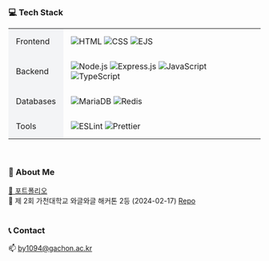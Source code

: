 ### 💻 Tech Stack

<div>

  <table style="width:100%; border-collapse: collapse;">
    <tr>
      <td style="padding: 15px; background-color: #f3f4f6;">Frontend</td>
      <td style="padding: 15px;">
        <img src="https://img.shields.io/badge/HTML5-E34F26?style=flat&logo=html5&logoColor=white" alt="HTML">
        <img src="https://img.shields.io/badge/CSS-239120?style=flat&logo=css3&logoColor=white" alt="CSS">
        <img src="https://img.shields.io/badge/EJS-B4CA65?style=flat&logo=EJS&logoColor=white" alt="EJS">
      </td>
    </tr>
    <tr>
      <td style="padding: 15px; background-color: #f3f4f6;">Backend</td>
      <td style="padding: 15px;">
        <img src="https://img.shields.io/badge/Node.js-43853D?style=flat&logo=node.js&logoColor=white" alt="Node.js">
        <img src="https://img.shields.io/badge/Express.js-404D59?style=flat&logo=express&logoColor=white" alt="Express.js">
        <img src="https://img.shields.io/badge/JavaScript-F7DF1E?style=flat&logo=javascript&logoColor=black" alt="JavaScript">
        <img src="https://img.shields.io/badge/TypeScript-3178C6?style=flat&logo=typescript&logoColor=white" alt="TypeScript">
      </td>
    </tr>
    <tr>
      <td style="padding: 15px; background-color: #f3f4f6;">Databases</td>
      <td style="padding: 15px;">
        <img src="https://img.shields.io/badge/MariaDB-003545?style=flat&logo=mariadb&logoColor=white" alt="MariaDB">
        <img src="https://img.shields.io/badge/Redis-FF4438?style=flat&logo=redis&logoColor=white" alt="Redis">
      </td>
    </tr>
    <tr>
      <td style="padding: 15px; background-color: #f3f4f6;">Tools</td>
      <td style="padding: 15px;">
        <img src="https://img.shields.io/badge/ESLint-3A33D1?style=flat&logo=eslint&logoColor=white" alt="ESLint">
        <img src="https://img.shields.io/badge/Prettier-1A2C34?style=flat&logo=prettier&logoColor=F7BA3E" alt="Prettier">
      </td>
    </tr>
  </table>

</div>

</br>

### 🐰 About Me
[🔗 포트폴리오](https://handsomely-marigold-c67.notion.site/11293ef5816a801fab73ee7d2f113294?pvs=4)  
🥈 제 2회 가천대학교 와글와글 해커톤 2등 (2024-02-17)  [Repo](https://github.com/PareutPareut/backend)
</br>
</br>

### 📞 Contact
📫 by1094@gachon.ac.kr

